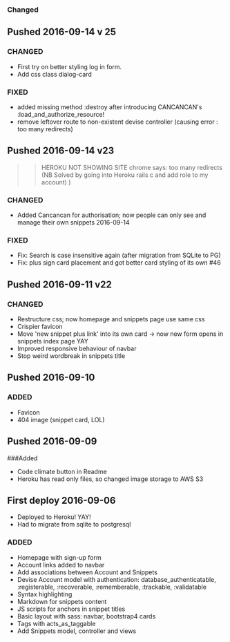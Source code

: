 
### Changed 


## Pushed 2016-09-14 v 25
### CHANGED
- First try on better styling log in form.
- Add css class dialog-card

### FIXED
- added missing method :destroy after introducing CANCANCAN's :load_and_authorize_resource!
- remove leftover route to non-existent devise controller (causing error : too many redirects)

## Pushed 2016-09-14 v23 
>> HEROKU NOT SHOWING SITE chrome says: too many redirects (NB Solved by going into Heroku rails c and add role to my account) )
### CHANGED
- Added Cancancan for authorisation; now people can only see and manage their own snippets 2016-09-14 

### FIXED
- Fix: Search is case insensitive again (after migration from SQLite to PG)
- Fix: plus sign card placement and got better card styling of its own #46 

## Pushed 2016-09-11 v22
### CHANGED
- Restructure css; now homepage and snippets page use same css
- Crispier favicon
- Move 'new snippet plus link' into its own card -> now new form opens in snippets index page YAY
- Improved responsive behaviour of navbar
- Stop weird wordbreak in snippets title  

## Pushed 2016-09-10 
### ADDED
- Favicon
- 404 image (snippet card, LOL)

## Pushed 2016-09-09
###Added 
- Code climate button in Readme
- Heroku has read only files, so changed image storage to AWS S3 

## First deploy 2016-09-06
- Deployed to Heroku! YAY!
- Had to migrate from sqlite to postgresql

### ADDED
- Homepage with sign-up form
- Account links added to navbar
- Add associations between Account and Snippets 
- Devise Account model with authentication: database_authenticatable, :registerable, :recoverable, :rememberable, :trackable, :validatable
- Syntax highlighting
- Markdown for snippets content 
- JS scripts for anchors in snippet titles
- Basic layout with sass: navbar, bootstrap4 cards
- Tags with acts_as_taggable
- Add Snippets model, controller and views
